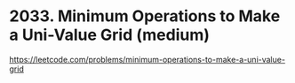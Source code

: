# 2033. Minimum Operations to Make a Uni-Value Grid (medium)

https://leetcode.com/problems/minimum-operations-to-make-a-uni-value-grid
